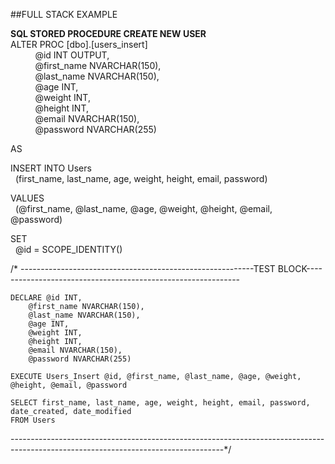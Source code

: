 ##FULL STACK EXAMPLE

**SQL STORED PROCEDURE CREATE NEW USER**  
ALTER PROC [dbo].[users_insert]  
&nbsp;&nbsp;&nbsp;&nbsp;&nbsp;&nbsp;&nbsp;&nbsp;&nbsp;&nbsp;@id INT OUTPUT,  
&nbsp;&nbsp;&nbsp;&nbsp;&nbsp;&nbsp;&nbsp;&nbsp;&nbsp;&nbsp;@first_name NVARCHAR(150),   
&nbsp;&nbsp;&nbsp;&nbsp;&nbsp;&nbsp;&nbsp;&nbsp;&nbsp;&nbsp;@last_name NVARCHAR(150),  
&nbsp;&nbsp;&nbsp;&nbsp;&nbsp;&nbsp;&nbsp;&nbsp;&nbsp;&nbsp;@age INT,  
&nbsp;&nbsp;&nbsp;&nbsp;&nbsp;&nbsp;&nbsp;&nbsp;&nbsp;&nbsp;@weight INT,  
&nbsp;&nbsp;&nbsp;&nbsp;&nbsp;&nbsp;&nbsp;&nbsp;&nbsp;&nbsp;@height INT,  
&nbsp;&nbsp;&nbsp;&nbsp;&nbsp;&nbsp;&nbsp;&nbsp;&nbsp;&nbsp;@email NVARCHAR(150),  
&nbsp;&nbsp;&nbsp;&nbsp;&nbsp;&nbsp;&nbsp;&nbsp;&nbsp;&nbsp;@password NVARCHAR(255)  

AS

INSERT INTO Users  
&nbsp;&nbsp;(first_name, last_name, age, weight, height, email, password)

VALUES  
&nbsp;&nbsp;(@first_name, @last_name, @age, @weight, @height, @email, @password)

SET  
&nbsp;&nbsp;@id = SCOPE_IDENTITY()

/* ----------------------------------------------------------TEST BLOCK-------------------------------------------------------------  

	DECLARE	@id INT,  
		@first_name NVARCHAR(150),   
		@last_name NVARCHAR(150),  
		@age INT,  
		@weight INT,  
		@height INT,  
		@email NVARCHAR(150),  
		@password NVARCHAR(255)  
		
	EXECUTE Users_Insert @id, @first_name, @last_name, @age, @weight, @height, @email, @password

	SELECT first_name, last_name, age, weight, height, email, password, date_created, date_modified
	FROM Users
-----------------------------------------------------------------------------------------------------------------------------------*/
